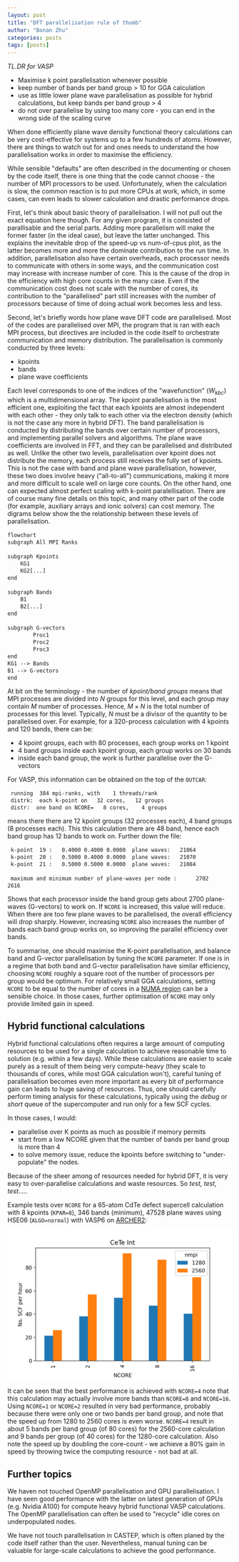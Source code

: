 ```yaml
---
layout: post
title: "DFT parallelisation rule of thumb"
author: "Bonan Zhu"
categories: posts
tags: [posts]
---
```


_TL.DR for VASP_

- Maximise k point parallelisation whenever possible
- keep number of bands per band group > 10 for GGA calculation
- use as little lower plane wave parallelisation as possible for hybrid calculations, but keep bands per band group > 4
- do not over parallelise by using too many core - you can end in the wrong side of the scaling curve

When done efficiently plane wave density functional theory calculations can be very cost-effective for systems up to a few hundreds of atoms.
However, there are things to watch out for and ones needs to understand the how parallelisation works in order to maximise the efficiency.

While sensible "defaults" are often described in the documenting or chosen by the code itself, there is one thing that the code cannot choose - the number of MPI processors to be used.
Unfortunately, when the calculation is slow, the common reaction is to put more CPUs at work, which, in some cases, can even leads to slower calculation and drastic performance drops.

First, let's think about basic theory of parallelisation. I will not pull out the exact equation here though.
For any given program, it is consisted of parallisable and the serial parts.
Adding more parallelism will make the former faster (in the ideal case), but leave the latter unchanged.
This explains the inevitable drop of the speed-up vs num-of-cpus plot, as the latter becomes more and more the dominate contribution to the run time.
In addition, parallelisation also have certain overheads, each processor needs to communicate with others in some ways, and the communication cost may increase with increase number of core.
This is the cause of the drop in the efficiency with high core counts in the many case.
Even if the communication cost does not scale with the number of cores, its contribution to the "parallelised" part still increases with the number of processors because of time of doing actual work becomes less and less.

Second, let's briefly words how plane wave DFT code are parallelised.
Most of the codes are parallelised over MPI, the program that is ran with each MPI process, but directives are included in the code itself to orchestrate communication and memory distribution.
The parallelisation is commonly conducted by three levels:

- kpoints
- bands
- plane wave coefficients

Each level corresponds to one of the indices of the "wavefunction" ($W_{kbc}$) which is a multidimensional array.
The kpoint parallelisation is the most efficient one, exploiting the fact that each kpoints are almost independent with each other - they only talk to each other via the electron density (which is not the case any more in hybrid DFT).
The band parallelisation is conducted by distributing the bands over certain number of processors, and implementing parallel solvers and algorithms.
The plane wave coefficients are involved in FFT, and they can be parallelised and distributed as well.
Unlike the other two levels, parallelisation over kpoint does not distribute the memory, each process still receives the fully set of kpoints.
This is not the case with band and plane wave parallelisation, however, these two does involve heavy ("all-to-all") communications, making it more and more difficult to scale well on large core counts.
On the other hand, one can expected almost perfect scaling with k-point paralellisation.
There are of course many fine details on this topic, and many other part of the code (for example, auxiliary arrays and ionic solvers) can cost memory.
The digrams below show the the relationship between these levels of parallelisation.

```mermaid!
flowchart
subgraph All MPI Ranks

subgraph Kpoints
    KG1
    KG2[...]
end

subgraph Bands
    B1
    B2[...]
end

subgraph G-vectors
        Proc1
        Proc2
        Proc3
end
KG1 --> Bands
B1 --> G-vectors
end
```

At bit on the terminology - the number of _kpoint/band groups_ means that MPI processes are divided into $N$ groups for this level, and each group may contain $M$ number of processes.
Hence, $M \times N$ is the total number of processes for this level. Typically, $N$ must be a divisor of the quantity to be parallelised over.
For example, for a 320-process calculation with 4 kpoints and 120 bands, there can be:

- 4 kpoint groups, each with 80 processes, each group works on 1 kpoint
- 4 band groups inside each kpoint group, each group works on 30 bands
- inside each band group, the work is further parallelise over the G-vectors

For VASP, this information can be obtained on the top of the `OUTCAR`:

```
 running  384 mpi-ranks, with    1 threads/rank
 distrk:  each k-point on   32 cores,   12 groups
 distr:  one band on NCORE=   8 cores,    4 groups
```

means there there are 12 kpoint groups (32 processes each), 4 band groups (8 processes each).
This this calculation there are 48 band, hence each band group has 12 bands to work on.
Further down the file:

```
 k-point  19 :   0.4000 0.4000 0.0000  plane waves:   21064
 k-point  20 :   0.5000 0.4000 0.0000  plane waves:   21070
 k-point  21 :   0.5000 0.5000 0.0000  plane waves:   21084

 maximum and minimum number of plane-waves per node :      2702     2616

```

Shows that each processor inside the band group gets about 2700 plane-waves (G-vectors) to work on.
If `NCORE` is increased, this value will reduce.
When there are too few plane waves to be parallelised, the overall efficiency will drop sharply.
However, increasing `NCORE` also increases the number of bands each band group works on, so improving the parallel efficiency over bands.

To summarise, one should maximise the K-point parallelisation,
and balance band and G-vector parallelisation by tuning the `NCORE` parameter.
If one is in a regime that both band and G-vector parallelisation have similar efficiency, choosing `NCORE` roughly a square root of the number of processors per group would be optimum.
For relatively small GGA calculations, setting `NCORE` to be equal to the number of cores in a [NUMA region](https://en.wikipedia.org/wiki/Non-uniform_memory_access) can be a sensible choice.
In those cases, further optimisation of `NCORE` may only provide limited gain in speed.

## Hybrid functional calculations

Hybrid functional calculations often requires a large amount of computing resources to be used for a single calculation to achieve reasonable time to solution (e.g. within a few days).
While these calculations are easier to scale purely as a result of them being very compute-heavy (they scale to thousands of cores, while most GGA calculation won't), careful tuning of parallelisation becomes even more important as every bit of performance gain can leads to huge saving of resources.
Thus, one should carefully perform timing analysis for these calculations, typically using the _debug_ or _short_ queue of the supercomputer and run only for a few SCF cycles.

In those cases, I would:

- parallelise over K points as much as possible if memory permits
- start from a low NCORE given that the number of bands per band group is more than 4
- to solve memory issue, reduce the kpoints before switching to "under-populate" the nodes.

Because of the sheer among of resources needed for hybrid DFT, it is very easy to over-parallelise calculations and waste resources. So _test, test, test_.....

Example tests over `NCORE` for a 65-atom CdTe defect supercell calculation with 8 kpoints (`KPAR=8`), 346 bands (minimum), 47528 plane waves using HSE06 (`ALGO=normal`) with VASP6 on [ARCHER2](https://www.archer2.ac.uk):

![CdTe defect calculation](/assets/img/CdTe_Int.png)

It can be seen that the best performance is achieved with `NCORE=4` note that this calculation may actually involve more bands than `NCORE=8` and `NCORE=16`.
Using `NCORE=1` or `NCORE=2` resulted in very bad performance, probably because there were only one or two bands per band group, and note that the speed up from 1280 to 2560 cores is even worse.
`NCORE=4` result in about 5 bands per band group (of 80 cores) for the 2560-core calculation and 9 bands per group (of 40 cores) for the 1280-core calculation.
Also note the speed up by doubling the core-count - we achieve a 80% gain in speed by throwing twice the computing resource - not bad at all.

## Further topics

We haven not touched OpenMP parallelisation and GPU parallelisation.
I have seen good performance with the latter on latest generation of GPUs (e.g. Nvidia A100) for compute heavy hybrid functional VASP calculations.
The OpenMP parallelisation can often be used to "recycle" idle cores on underpopulated nodes.

We have not touch parallelisation in CASTEP, which is often planed by the code itself rather than the user.
Nevertheless, manual tuning can be valuable for large-scale calculations to achieve the good performance.
